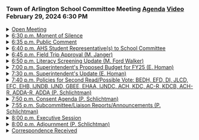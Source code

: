 ### Town of Arlington School Committee Meeting [Agenda](https://arlington.novusagenda.com/agendapublic/MeetingView.aspx?MeetingID=1878&MinutesMeetingID=-1&doctype=Agenda) [Video](https://www.youtube.com/watch?v=5zWCoxUkHTk) February 29, 2024 6:30 PM

<details>
<summary><a href="https://arlington.novusagenda.com/agendapublic/CoverSheet.aspx?ItemID=17327&MeetingID=1878 "</a>Open Meeting</summary> 
<details>
<summary>&nbsp;&nbsp;&nbsp;&nbsp;&nbsp;	 Paul Schlichtman - 161</summary>
<blockquote>&nbsp;&nbsp;&nbsp;&nbsp;&nbsp;Good evening, everybody. My name is Paul Schluchman. I am the vice chair of the Arlington School Committee. Dr. Allison Ampey is with us tonight remotely. So I will be chairing the meeting. This is the meeting of February 29th. Happy weekday. We are operating remote. We are operating with remote. We have a hybrid setup tonight because Dr. Allison Ampey is on hybrid. Just a reminder to everyone that under these rules, we have to do all roll call votes. And I will ask the people who are on remote right now to respond. Dr. Allison Ampey, can you hear us? Yes, I can. Okay. And Jenna Medeiros is our AEA representative. Can you hear us? Yes, I can. Okay, so we're in good shape. Reminder to anybody who is interacting with us through the wonders of Zoom that if your mics are on or your cameras are on, we can see or hear what's up. So please be aware.</blockquote>

</details>
</details>
<details>
<summary><a href="https://arlington.novusagenda.com/agendapublic/CoverSheet.aspx?ItemID=17493&MeetingID=1878 "</a>6:30 p.m. Moment of Silence</summary> 
<details>
<summary>&nbsp;&nbsp;&nbsp;&nbsp;&nbsp;	 Paul Schlichtman - 87</summary>
<blockquote>&nbsp;&nbsp;&nbsp;&nbsp;&nbsp;First order of business will be a moment of silence. Unfortunately, we have learned of the tragic death of our former town clerk, Corinne Rainville, who is somebody we've all interacted with, who was a consummate professional, a wonderful friend for us all. And for me personally, we shared a birthday. And so I always made it a point to wander by town hall on that date just to celebrate with her. It's a tremendous loss. And so a moment of silence for Corinne, please. Thank you.</blockquote>

</details>
</details>
<details>
<summary><a href="https://arlington.novusagenda.com/agendapublic/CoverSheet.aspx?ItemID=17331&MeetingID=1878 "</a>6:35 p.m. Public Comment</summary> 
<details>
<summary>&nbsp;&nbsp;&nbsp;&nbsp;&nbsp;	 Paul Schlichtman - 19</summary>
<blockquote>&nbsp;&nbsp;&nbsp;&nbsp;&nbsp;And now for public comment, we have nobody in the room and nobody has signed up for public comment.</blockquote>

</details>
</details>
<details>
<summary><a href="https://arlington.novusagenda.com/agendapublic/CoverSheet.aspx?ItemID=17336&MeetingID=1878 "</a> 6:40 p.m. AHS Student Representative(s) to School Committee</summary> 
<details>
<summary>&nbsp;&nbsp;&nbsp;&nbsp;&nbsp;	 Paul Schlichtman - 36</summary>
<blockquote>&nbsp;&nbsp;&nbsp;&nbsp;&nbsp;So we'll move on to the Arlington High student representatives. I have one on the list, Amy Chiralu. And you'd want somebody else with you, right? Would you pull down the microphone and introduce yourself, please?</blockquote>

</details>

<details>
<summary>&nbsp;&nbsp;&nbsp;&nbsp;&nbsp;	 Asra - 199</summary>
<blockquote>&nbsp;&nbsp;&nbsp;&nbsp;&nbsp;Hi, I'm Asra. I'm the vice president for the class of 27. Congratulations. Welcome. Do you have a report of what's happening in our beloved high school? Yes. I don't know if anyone had the pleasure of going to the all-town concert last night, but everyone from grades elementary school up to high school did fantastic. The opening of our new school cafe was on Tuesday. You guys want to cross over a little concrete ramp and check it out. I would very much recommend it. The dumplings are fantastic. And not the last. Last but not least, I'd recommend checking out the AHS zoo. Most recently, yesterday, we got an axolotl and there's tarantulas and cockroaches and goldfish and anything, anything you'd really want to see. So I'd recommend going to the fourth and fifth floors of the steam wing to go. Checks out some animals, but no petting. Not that kind of zoo. I don't think you want to pet the cockroaches, do you? OK, anything else? I want to shout out gymnastics for having a record breaking season and breaking their own record of points, not once, but twice in this year. Excellent. Wonderful. Thank you.</blockquote>

</details>
</details>
<details>
<summary><a href="https://arlington.novusagenda.com/agendapublic/CoverSheet.aspx?ItemID=17492&MeetingID=1878"</a> 6:45 p.m. Field Trip Approval (M. Janger)</summary> 
<details>
<summary>&nbsp;&nbsp;&nbsp;&nbsp;&nbsp;	 Paul Schlichtman - 16</summary>
<blockquote>&nbsp;&nbsp;&nbsp;&nbsp;&nbsp;      * Field trip application and back up materials  </blockquote>

Next up will be field trip approval. Dr. Janger or Mr. Barasa. Mr. Barasa.
</details>

<details>
<summary>&nbsp;&nbsp;&nbsp;&nbsp;&nbsp;	 Justin Bourassa - 279</summary>
<blockquote>&nbsp;&nbsp;&nbsp;&nbsp;&nbsp;Good evening, everyone. Can you hear me OK? Yes, we can. Great. Thank you so much for for having me check in with you. I appreciate your patience and the time you're you're allotting me. So we have officially been formally invited back to visit our sister city, Nago Kikyo, Japan. As some, if not all of you know, I first was involved in the trip in 2010 and I spent two years as one of the exchange teachers in Nago Kikyo. So I miss Sonoe Toyama and everyone in Nago Kikyo is just very, very important to me. As I know, we all have different, just really lovely relationships that we've all developed through the sister city exchange program. As you know, it's the 40th anniversary of the sister city relationship and the 20th anniversary of the first time we successfully completed a student exchange. So we understand that it is late in the game, but we just heard back, I think, on February 13th or 14th from any travel agent that we reached out to with an actual price point and itinerary. We have only gauged interest so far because we're obviously waiting for the trip to be approved, but we are requesting the opportunity to go back. Miss Toyama has formally invited us back for a 10 day stay in July. So we have the information that we can answer questions. I don't want to belabor the point. I'm happy to keep talking, but I know you have plenty of other very important things. So I'm happy to answer questions you might have or continue talking about the trip if that's the easiest thing for you.</blockquote>

</details>

<details>
<summary>&nbsp;&nbsp;&nbsp;&nbsp;&nbsp;	 Paul Schlichtman - 130</summary>
<blockquote>&nbsp;&nbsp;&nbsp;&nbsp;&nbsp;It's a delightful time of the year to be there for the wonderful July weather in Nicaragua. It's about 6,000 degrees with 500% humidity. That's basically what it is. It's like Alabama in August. Any questions or comments from the committee? Hearing none, do I see a motion? So moved. Motion by Mr. Thielman, seconded by Liz. There are too many Liz's in this room. Seconded by Ms. Exton. All in favor, roll call. Dr. Allison Ampey? Yes. Ms. Gittleson? Yes. Mr. Cardin? Yes. Mr. Thielman? Yes. Ms. Exton? Yes. And I vote in the affirmative. You forgot Ms. Morgan. I can't see you over there. Ms. Morgan? Yes. We need a curve. And I vote in the affirmative. That's a 7-0 vote. Congratulations. Is Dr. Jengor going with you?</blockquote>

</details>

<details>
<summary>&nbsp;&nbsp;&nbsp;&nbsp;&nbsp;	 Justin Bourassa - 61</summary>
<blockquote>&nbsp;&nbsp;&nbsp;&nbsp;&nbsp;He is scheduled. So I'm currently not planning on traveling myself, only because I'm working out a little blood clot situation. And flying that long is not advised. I'm hoping to return next year, but I'm going to be setting everything up, language and culture classes. And he's very excited, and Mr. Oyama is incredibly excited to have an administrator visit.</blockquote>

</details>

<details>
<summary>&nbsp;&nbsp;&nbsp;&nbsp;&nbsp;	 Paul Schlichtman - 22</summary>
<blockquote>&nbsp;&nbsp;&nbsp;&nbsp;&nbsp;Oh, yeah. He will be treated like a VIP. Thank you very much. Absolutely. Thank you very much. We really appreciate it.</blockquote>

</details>
</details>
<details>
<summary><a href="https://arlington.novusagenda.com/agendapublic/CoverSheet.aspx?ItemID=17337&MeetingID=1878"</a> 6:50 p.m. Literacy Screening Update (M. Ford Walker)</summary> 
<details>
<summary>&nbsp;&nbsp;&nbsp;&nbsp;&nbsp;	 Paul Schlichtman - 12</summary>
<blockquote>&nbsp;&nbsp;&nbsp;&nbsp;&nbsp;      * Literacy Screener Update  </blockquote>

Next up is the literacy screening update with Dr. Ford Walker.
</details>

<details>
<summary>&nbsp;&nbsp;&nbsp;&nbsp;&nbsp;	 Mona Ford-Walker - 1085</summary>
<blockquote>&nbsp;&nbsp;&nbsp;&nbsp;&nbsp;Thank you. Good evening, everyone. I am here to present a brief update on the literacy screener process for the district. As of July 1st, 2023, Massachusetts regulation states that all schools are required to screen all K-3 students for early literacy skills. I've shared the regulation here just for your reference. But basically, the summary is that school districts shall assess each student's reading ability and progress at least two times per year. If screening determines that a student is significantly below benchmark for age-typical development in specific literacy skills, the school shall determine which actions within the general education program should be taken in order to meet the student's needs. And this may include differentiating instruction or providing a supplementary evidence-based reading instruction program and ongoing monitoring of progress. And also within 30 school days of screening, if the results are significantly below the relevant benchmark, then each school is responsible for sharing that information with parents and guardians and also having a follow-up conversation with the parent or guardian. The early universal screening assessment tool that we use here in APS is the Dynamic Indicators of Basic Early Literacy Skills, or what is known as DIBELS. DIBELS are measures used to determine how students are performing on specific skills. The skills that are measured include phonemic awareness, phonics, fluency, vocabulary, and comprehension. The tests are indicators of the student's overall reading status and are not intended to be an in-depth analysis or a comprehensive measure of reading. And administration of the DIBELS assessments typically takes about one to three minutes per assessment, per test. This year, our testing window for our first- through third-graders was September, January, and the third window is scheduled for June for our kindergarten students. The window was November and then also in late May or early June of this year. And all students in grades one through three are given the test three times per year, as well as two times per year in kindergarten. And just to share a little bit about the process that we use here in APS, typically after a test is completed, there's a HomeConnect report that's generated for all students, and the HomeConnect report shares student scores and provides information about whether or not a student is on track for reading success. And students that are in need of academic support are identified as a result of this process, and students who are not in need of support also have areas of support, we call them. At the beginning of this academic year, only students that were identified as performing well below the benchmark received a HomeConnect report, and that was sent via U.S. Mail. After the second administration, this winter, students who were identified as performing in that category of well below, as well as students who were performing in the below category, received a HomeConnect report. And at some schools, all students received a HomeConnect report, no matter what their performance was. After the third administration, in the summer of this year, all students within all seven elementary schools are going to receive a HomeConnect report. And follow-up discussions with families of students in the well below category usually begin at curriculum night, and they continue through the parent-teacher conference process that each school engages in. And there's a communication that is ongoing between teachers and students based on student progress and based on growth. And often members of the school team will reach out to families to continue the conversation, as well as to continue the planning that may be needed for a particular student. This is an example of a HomeConnect report, which is pretty detailed in terms of student performance. And based on the data typically from this assessment and student performance, schools use that to determine which actions within the general education setting are needed to meet a student's needs. This may include differentiating instruction or supplementing reading instruction. And student progress is monitored by school teams and teachers who review that student information and work together to respond to that information. Teacher teams discuss progress and opportunities for small group instruction in response to the data as needed. Also, in response to the student data, teachers utilize the student support model that exists in schools in order to further the conversation with special educators and additional interventionists at the table as well. And student benchmark data are documented within the APS Amplify dashboard that exists and available to all teachers. And progress monitoring of that data is collected and shared with teacher teams within schools. All students in K-3 are screened using the DIBLs. And students that are found to be performing below the benchmark of DIBLs may take additional assessments or screeners to determine specific areas of need. There are generally four other screeners that are used in addition to DIBLs for students that may fall in that particular category. And also a student that is found to be in supplementary reading instruction need may participate in one of these eight programs that is offered by our reading interventionists. A goal of the teaching and learning department is to have all Home Connect reports available to all families via an online portal beginning next school year. And this would provide our families with easier access to this information as well as remove some of the barriers that exist as it relates to U.S. mail or snail mail. And we've encountered a number of challenges to actually identifying a portal that exists. But we are pretty encouraged by some of the conversations that we've been having specifically with Amplify and we think that we will be able to reach this particular goal by fall of next year. Some of the next steps also include making sure that we're identifying all of the processes that the district is currently using in a clearer manner for families and making sure that the processes that are used are consistent across all of our elementary schools. And finally, we're looking at how we can ensure that these reports are providing meaningful information and accurate information for families as well. We've received a number of inquiries from families and different community members that have shared feedback around what's working and what's not working well. And we're using that information to make sure that we are creating processes across the system that are coherent, that are clear, and that are normed across schools. So this concludes my report. Thank you.</blockquote>

</details>

<details>
<summary>&nbsp;&nbsp;&nbsp;&nbsp;&nbsp;	 Paul Schlichtman - 9</summary>
<blockquote>&nbsp;&nbsp;&nbsp;&nbsp;&nbsp;Any questions or comments from the committee? Ms. Exton.</blockquote>

</details>

<details>
<summary>&nbsp;&nbsp;&nbsp;&nbsp;&nbsp;	 Liz Exton - 253</summary>
<blockquote>&nbsp;&nbsp;&nbsp;&nbsp;&nbsp;Thank you, Dr. Ford-Walker, for your presentation. And some of my questions were answered, but I do want to just sort of reiterate some of the comments that I had made. I appreciate the presentation and a lot of my mic is in response to the legislation and sort of this is the expectation from the state for schools. But I think, and you did respond to this in the presentation tonight, but I think it's really important for all families to receive this information in a timely manner. I think, one, it's just fair. If we're assessing children, we should be telling their families what the results are. But I also think that the composite score doesn't always give the full picture, and families need to have an opportunity to see that and getting it when the progress reports come out, you know, three months after the assessment is, you know, there's a lot of time lost or maybe a lot of work has been done with that student, but families don't have that picture. So that was one of the things I wanted to mention. My other question is about the decision to administer the screener to kindergartners twice a year and specifically why November and June. And are you using the beginning of the year benchmarks in November or are you using the middle of the year benchmarks in November, just thinking about what that looks like for kindergartners and how the results are going to present themselves? Thank you.</blockquote>

</details>

<details>
<summary>&nbsp;&nbsp;&nbsp;&nbsp;&nbsp;	 Mona Ford-Walker - 286</summary>
<blockquote>&nbsp;&nbsp;&nbsp;&nbsp;&nbsp;Thank you for your question, and thank you for your feedback that you provided me. So in terms of your question about the kindergartners, historically November has been identified as the time to collect that data based on some of the beginning of the year structures and systems that teachers and educators are attempting to introduce our kindergartners to. And so there's been, I think, a really strong belief that students need that first couple of months to get used to just being in school and understanding what school is and understanding what systems and structures are. And so from my understanding, historically November has been the marker that educators have found, our kindergartner educators have found as the ideal time to introduce these assessments to students. As part of the work that I'm currently undergoing, I'm looking at the time frame that is being used to collect this data because I think that we can make some shifts in order to collect that data a little sooner. Great. I look forward to hearing how that, what you find and the outcomes and what you decide to do moving forward. One final comment. I would just like to suggest that the communication around what is the DIBELS and what is it screening and what the results are telling families perhaps come from you or the ELA department. I just, it seems like principals were writing them, and so different principals clearly had sort of different priorities or different things that they wanted to highlight, and so different families across town are getting a slightly different message about what it's screening for and what's going to happen next. Thank you very much. Absolutely. Thank you. Ms. Kittleson.</blockquote>

</details>

<details>
<summary>&nbsp;&nbsp;&nbsp;&nbsp;&nbsp;	 Laura Gitelson - 161</summary>
<blockquote>&nbsp;&nbsp;&nbsp;&nbsp;&nbsp;I was, this is sort of repeating what Ms. Exton just said, but I was wondering if in the future there could be more, I don't know if a family forum or some sort of opportunity where rather than getting the information for the first time as you are receiving your scores and maybe those scores feel alarming or maybe they don't, sort of setting up expectations for parents or families. And I'm very glad we are working on getting it online because I don't think I'd actually mentioned this to Dr. Homan before, but mine got lost in the mail. So I, one of the people for whom the U.S. mail system was an ineffective way of getting my children's double scores, so fortunately I got them from the school and I knew to ask for them. But if I had not known that, I just would never have had them. But thank you. That's all. Thank you. Mr. Cardin.</blockquote>

</details>

<details>
<summary>&nbsp;&nbsp;&nbsp;&nbsp;&nbsp;	 Len Kardon - 372</summary>
<blockquote>&nbsp;&nbsp;&nbsp;&nbsp;&nbsp;Thank you. Thanks for the presentation and for adding in some of the additional information that I had requested. Still a couple of things. The letters that go out when somebody scores well below, do we, is that something that you've written? What does that look like? Yes. So there are letters that do go out to students that are well below and those letters are sent out by every school automatically. and those aren't adjusted. They're kind of the same letter, but what happens is when those meetings happen with the families of the students who are scoring in that particular category, the follow-up conversation is more specific to their need. Right, can we see that letter? You only linked to the initial screener. Yes, absolutely. Great. And then at those, so who participates in those meetings? So it's the teacher that's participating, and then if there's any other staff member that's part of that particular child's plan in order to be successful in school, meaning a special educator or a MLL instructor, they can also participate as well, but generally it's the teacher and the parent or guardian. So there's not necessarily the reading interventionist present? That's someone also, if a student is receiving tier two or tier three, for example, instruction, yes, they would be participating as well. Now the state guidelines say that if somebody scores in the fifth percentile, they should automatically get tier three. Is that something we're doing? I do not know if that is actually the case. I will look into that to make sure that's happening. Yeah, it's not in the regulation, that's just in their suggested guidance. Let's see, what else do we have? I think that's it for now. I mean, the state does have what I thought were very well-written notices, the four different notices. I don't know if we utilize those or not. I think our initial notice is pretty vague. It doesn't really say much about what the assessment is gonna do, what the process is. The state version is actually more robust, so I would suggest we go back and think about making that notice a little bit more robust. I think that's all. Thanks. Thank you.</blockquote>

</details>

<details>
<summary>&nbsp;&nbsp;&nbsp;&nbsp;&nbsp;	 ? - 438</summary>
<blockquote>&nbsp;&nbsp;&nbsp;&nbsp;&nbsp;Anyone else? I have one more question then. Go ahead. Didn't want to take up too much time. So in the sample score that you have in the presentation, where did that go? Close that by mistake. If this student on the decoding subtest was in the yellow range, and this is getting pretty granular, I know you're not involved in the day-to-day operation of this, but if we had a student who fell in the yellow range, and I'm not sure if you're aware of this, but if we had a student who fell in the yellow range, and we had a student who fell in the red zone under decoding, but otherwise was not in the well below, would that trigger anything other than the teacher adjusting their own practices? Ideally, it would just trigger that, and the teacher would be equipped to respond to what the specific need is. In terms of a student, let's say, receiving Tier 2 instruction, that's what the total composite score would tell us, if that's what's needed. But ideally, the sub-score here is not used in isolation to make that determination. Okay, thank you. I just wanted to add that they do then, after the administration, at the grade level, we have grade level team meetings at our data meetings, and so that grade level team sits down with their literacy coach and reading specialist to look at all of those scores, so they are looking at those sub-tests, and even if your composite score was not in the red, but there were some sub-tests, they are using that, because actually those sub-tests allow us to target the instruction. The composite gives us an overall score, but it's the sub-test that actually targets the intervention, so they use that to then make their intervention groups, whether, like Dr. Ford-Walker said, you might be getting a second dose in your classroom of fundations, you might be seeing a reading specialist who's pulling that, but the grade level teams look at that data through our data meetings. Great, thank you. And let me just ask one technical question. Assuming that the double scores are coming as a PDF, do we have the capacity to put that into PowerSchool so that parents can access it that way? Oops. So PowerSchool was the initial portal that we looked into, because it's, I think, the most easily accessible and often accessible, but that is not an option. So now we are left with looking at our other portal, which is Amplify. Okay, okay, thank you. Oh, Dr. Allison Ampey's got her hand up, yes.</blockquote>

</details>

<details>
<summary>&nbsp;&nbsp;&nbsp;&nbsp;&nbsp;	 Kirsi Allison-Ampe - 518</summary>
<blockquote>&nbsp;&nbsp;&nbsp;&nbsp;&nbsp;Dr. Allison Ampey. Thank you. You just asked one of my questions. I'm confused why, I'm wondering why we can't use PowerSchool, but, because I'm worried, we're already asking people to use it for other things, and I'm worried if we're sending them somewhere else that this is getting really messy. I mean, I think elementary students, elementary parents already have problems just connecting with the schools online with PowerSchool. At least that's been my impression in the past. So that's one question. But the second one is just for the students who are scoring well below, I understand we're rolling out online communication, but are we still going to mail out their reports next year? And I understand what Ms. Goodleson said, that the mail is not perfect either, but I'm worried that we don't want them to fall through the cracks. So I'll start with your second question. Our primary form is going to be online access. Of course, there are going to be scenarios and cases where that will not work for a set of people in our schools. And so what schools will do is have the names and have the families identified for who that does not work for, and they'll either have emailed if that works, or then if that doesn't work, then also receive a physical mailing through the U.S. Mail. But our goal is to try to have the electronic version available and easily accessible. That brings me to your first question. I completely understand and realize that adding on another form of communication through a different portal may complicate things for folks, which is why we initially started with Power School. And it's a simple, I think is a simple problem, and many others on the team think, which is essentially student ID numbers need to be listed. And Power School doesn't have the platform available in a way where those were number one, where the ID is listed on the report and that where their software can pull that and put it into their particular platform. And so there have been requests from a number of districts around the country for this to actually take place, because everyone is engaging in these conversations at in various districts. And so the need is, you know, it's quite a large one. And so Power School themselves understands that and they're working on a fix. In the meantime, because we have no idea around the timeline for that, in the meantime, we need to pursue other options. And so the other option right now is looking at Amplify, which is a portal that families do have access to. We would have to, of course, look at the impact of using an Amplify and look at what that, you know, what complications that might add, such as password retrieval and all of the technical things, which are things that we're considering. But right now, I think the priority is to make sure that we can provide better access so that reports aren't getting lost in the mail or aren't received by families.</blockquote>

</details>

<details>
<summary>&nbsp;&nbsp;&nbsp;&nbsp;&nbsp;	 Paul Schlichtman - 26</summary>
<blockquote>&nbsp;&nbsp;&nbsp;&nbsp;&nbsp;Okay, thank you very much. Thank you. Looking around, any more questions or comments? Hearing none, we'll move on to the next item on the agenda,</blockquote>

</details>
</details>
<details>
<summary><a href="https://arlington.novusagenda.com/agendapublic/CoverSheet.aspx?ItemID=17459&MeetingID=1878"</a> 7:00 p.m. Superintendent's Proposed Budget for FY25 (E. Homan)</summary> 
<details>
<summary>&nbsp;&nbsp;&nbsp;&nbsp;&nbsp;	 Paul Schlichtman - 52</summary>
<blockquote>&nbsp;&nbsp;&nbsp;&nbsp;&nbsp;     * FY2025 APS Superintendent's Proposed Budget - 2.28.24        * FY25 Superintendent's Proposed Budget to SC - Presentation       * Memo - Chart of Accounts   which will be the superintendent's proposed budget. Superintendent Homan.</blockquote>

</details>

<details>
<summary>&nbsp;&nbsp;&nbsp;&nbsp;&nbsp;	 Elizabeth Homan - 3643</summary>
<blockquote>&nbsp;&nbsp;&nbsp;&nbsp;&nbsp;All right, folks. So I am pleased to be here to present the FY25 proposed budget. I'm joined by Jose Farias, who is our assistant director of finance. We, I just wanna sort of explain kind of why we're here, when we're here, taking a look at the FY25 proposed budget. Mr. Mason had a little one not too long ago and went on a parental leave and has since also informed us that he will be joining Chelsea, the city of Chelsea, as the deputy town manager or city manager before too long. And so Mr. Farias and I, along with Leanne Wilsinski, who's a consultant who's helping us out and is on the Zoom, have been working diligently on the FY25 budget with a little bit of help from Mr. Mason, which has delayed us a little bit, three weeks, in getting this proposed budget to you. So I wanna thank you, first of all, for your patience as we worked on this. We've had a lot of meetings with budget subcommittee and are pleased to bring you our plan for FY25. So with that said, I'll get into it. Our budget priorities for FY25 are as follows. The first priority, obviously, was to make sure that we funded the override competitive compensation commitments that we talked to voters about at length as we headed into the fall voting season. We were really excited about that override being passed and are dedicated to making sure that we set aside funds and resources to meet the commitments of that override. We wanted to make sure we left aside adequate funds for what will be a 40% projected increase in electricity supply rates. This is happening all over the country, all over the Commonwealth, and is having a pretty significant impact on the FY25 budget. We're adjusting elementary staffing levels because we have decreasing enrollments, but we wanna make sure that we sustain existing service levels and even add resources in particular areas that will benefit our focal groups. We're maintaining our staffing to support needs in special education and what we know are expanding secondary enrollments. We've also made some prior investments in secondary enrollments that I will try to highlight. And we're, of course, continuing our implementation of the five-year strategic plan and making sure that we're maintaining our focus on focal groups, which I'll talk about in just a moment. I wanna start by highlighting our 10-year district enrollment trends. So what you see here is a graph that should be relatively familiar to those of you on the committee and to folks who have seen some of our presentations to the town. The blue line is our actual enrollment from FY18 until now, and then you see also a projection up to FY28. The other lines are different projections that we've received from different organizations, as well as an internal projection. That's the gray line, and that's the line we primarily use to project sections because it's the one that has proven the most consistent. What you'll see is that we are trending along that gray line, but we're slightly below where we had projected our enrollments for this fiscal year, fiscal 24. The purple lines are two projections that we got from Decision Insight a couple of years ago, and the orange line was a projection that we got prior to the pandemic from McKibbin. So you can see the dip in enrollment, and then you can see the trend moving upwards and also starting to level out, which is where we're at now. I wanna speak a little bit about our focal group populations. If you recall, there are five focal groups identified in the strategic plan, and I'm gonna talk about kind of what's happening with the populations of those focal groups in Arlington Public Schools, because I think it's important for thinking about how we're allocating resources. So one of the focal groups is students who identify as BIPOC, particularly students who identify as black or African-American and students who identify as Hispanic or multiracial. So we have stable populations of students who are identifying as black or African-American or Asian right now in the system, but we have a steadily increasing population of students who are identifying as Hispanic or multiracial, non-Hispanic over the past five years. So our population for that focal group is going up. We also have steadily increasing populations of English learners and students for whom English is not their first language and families, a steadily increasing population of students with IEPs, students from income-insecure households or low-income households, and students who identify as non-binary. That's that lower green line. I just wanna note that it's not surprising that this line is going up and we don't feel that it's representative necessarily of all the students who might be identifying as non-binary because this is really new data. It's very recent that we're even capturing it, as you can see, because it was not even represented in 2019 at all. And that's because it wasn't collected. And what I wanna highlight in highlighting the focal groups is that a number of these focal groups also are captured in high-needs populations. I think what's perhaps most telling is this trend, which is that APS has a steadily increasing population of students whose needs are requiring additional material resources, additional support, additional staffing. Those resources absolutely are required in order for us to meet our five-year strategic plan goals. And so this line shows APS students who are identified as high-needs, which is an aggregate calculation, is one you see a lot in the school improvement plans, because we sometimes have smaller populations of some of the other focal groups, but this will capture more of our students because it puts some of these focal needs together. And that population has been very steadily increasing since 2019 in Arlington. So I will get into the nuts and bolts of some of our numbers for FY25, because everything I just shared is driving some of our calculations. This is a projection of revenue by funding sources from FY21 through the upcoming year. What you'll notice here is that Chapter 70 funds and town contributions continue to increase. The COVID-19 grants have expired in FY25, so are no longer a source of revenue. And there's a gap that is a little bit growing between what Chapter 70 contributes and what town contributes. However, that gap decreased this year because our Chapter 70 allocation was significantly lower than anticipated. This is FY25 funding sources across all of our funds. Again, you'll notice that the COVID-19 revenues are no longer represented there. Circuit Breaker is contributing 2.1% to revenue, Special Revenue to 1.9, that's our revolving accounts. Grants, 3.2%, and our town appropriation is larger than it has been in previous years at almost 93%. This table represents our FY25, it should say at the top, sorry about that, proposed budget expenses by category. What you will notice is that there is a change overall in various categories here, a change in 11% increase for special education, a change of 7,173,999 across all accounts. And I just wanna note that there is a new category here of contingencies, and that is a net of funding to be used to support competitive compensation and our budget additions and efficiencies that we haven't yet identified in position control because there are positions that are being potentially eliminated, but we don't quite know yet because of the time of year which positions exactly those will be. Also, the 400,000 in budget contingencies for FY24, if you recall, are funds that will be allocated by the town as part of some of the conversations we were having with long-range planning to support competitive compensation but have not yet been allocated towards salaries. These are our anticipated funding sources and how they break out across the long-range plan for this fiscal year. And I wanna talk about the proposed budget changes across the FY25 budget. So we'll start with contractual obligations and salary adjustments. Overall, APS will spend 3,800,053 $151 more on our contractual obligations and as a result of salary adjustments in FY25 than we did in FY24. We're setting aside a significant allocation for the purposes of collective bargaining with Unit A, about 1.7 million or 1,699,000. There is a line here that represents the Unit D FY25 increase that I wanna explain a little bit. It's 344,457. And what this represents is the increases in salaries for Unit D employees compared against the original contractual agreement but correcting for the $400,000 allocation that will happen in FY24 because that goes into the base. So the overall difference between what we would have paid in FY25 for the increase to Unit D under the original agreement and what we will pay is actually 744,457. But if you correct that for the 400,000 that's going into the base budget, then you arrive at the 344,000 investment because it's offset by that 400,000. So if you put 1.7 million together with 344,000, you arrive at about two million which was the commitment that we made in the override to contributing to salary adjustments and competitive compensation for our educators in Unit A and Unit D. So that's what those two lines. And the work home Unit D is? Oh, sorry. Unit D is our paraprofessionals and Unit A is our teachers. There is a $436,000 allocation to support utility increases as I mentioned because our supply rates are going up. About a 2% adjustment up in departmental budgets and then some efficiencies and additions that I will talk about in just a moment. I wanna take a few minutes to talk about our ESSER III assessment and what we're going to choose to adopt and what we will be sort of moonlighting and saying we're not going to necessarily keep this in the FY25 budget. We're gonna sunset that and not bring it in. So maintained from ESSER III, our diversity, equity and inclusion specialist is an addition that we had in our ESSER dollars and as part of our COVID-19 grants and we'll maintain that in the system. Our director of research data and accountability was an addition this year that we will also be keeping. We have an Arlington High School that should say assistant director of school counseling and a communication specialist at the district level at the FTE rate of 0.6. So the reason we're keeping some of these things is to make sure that we're increasing our administrative support at Arlington High School. There are an increasing number of students at Arlington High School and when we thought about the fact that there would be required administrative additional support dedicated to that school, we wanted to focus on making sure that that was supporting student mental health and the counseling services that we provide to our students. We are trying to increase our capacity to maintain functional data systems as you've seen in several presentations this year. We'd also like to make sure that in future years data, our research data and accountability department is providing reports directly to teachers, helping us make sure that we get reports out to families. So that team has really been instrumental in helping us think about what the connections could be to families and getting those reports out such as our DIBLS scores. And we wanna maintain that work and we want to increase support for professional learning and our consistency of communications to families and staff when it comes to communications with families. And so that's why we're maintaining those from SR3. We're also eliminating a few positions from what we had. used those ESSER three dollars for this year. So we'll be eliminating the Director of Leadership Development onboarding, who you had heard from previously, not because we don't think that that work is exceptionally important, but because we knew that the whole point of that role was to build some systems, to build some plans, to leave us some recommendations that we would then embed in the capacity of the existing system. We've done some work looking at liaison structures for families and we had piloted a family liaison at Gibbs this year. We are wanting to reassess that liaison model, work directly with the Welcome Center, and think about ways that we can do that both efficiently and in ways that increase the capacity of our educators to work with families. And we're not sure that the system is going to be able to sustain full-time liaisons at every school. So we want to take a look at that model and think about what alternatives we could consider. And then for communication specialist, we had put a full-time, but it's shared between two staff members. And so we're going to eliminate 0.4 of that support from the ESSER III grant and not pull that over into the general fund. So I want to name a few commitments that we had made previously that are maintained in this budget, because I think it's easy not to see some of those. We've been, because we had additional revenues, because we had other funds available in previous years, we've been preemptively planning for what we knew would be increasing secondary enrollments. So there are some commitments that were made in previous budget years using a combination of funds that we're keeping in this budget and that I want to name specifically as things we're sustaining because they come at a resource cost and have an impact on those contractual obligations that we have. So we added 6.2 positions in the FY 24 budget to Arlington High School. Those were teachers, paraprofessionals, a theater manager, other positions that were linked to the opening of the new high school. WINGS, we added almost 4, 3.9 positions at OMS and Gibbs in the FY 24 budget, including an expansion of the team chair role and various teacher positions. We've added LC at OMS in 22 and 23. We did half of the LC in FY 22, the other half in FY 23, and that was to support what we knew were going to be growing enrollments over the next couple of years. We also expanded some specialist staff at OMS last year, knowing that those sections would be getting bigger over the next year or two. We've added staff and sections at Gibbs in FY 23 because we had one of the bigger class sizes going to Gibbs in FY 23 and we've maintained that staffing level. So that will support another increase in the student population at Gibbs next school year in FY 25. Our monotony paraprofessionals shifted to the SSP pay rate in FY 24 and that will be maintained in the new Unit D agreement and is another investment that we've made in our Unit D paraprofessionals. And in this budget in FY 25, we're maintaining elementary class sizes at under 25 students per section. So while there are reductions at the elementary level due to enrollments, we're making sure we sustain both the service rate, so we're not eliminating any special education positions, for example, or any ML positions, multilingual learner positions, only the class section levels, which actually comes at a service increase if you think about the fact that there are fewer students that our special educators and other service providers will be providing for. So all those commitments are sustained in FY 25. So here are some of the efficiencies that we're considering. What you'll see here is a total of five classroom teachers. It's actually a total of six sections from FY 24 to FY 25 that are being reduced. It's six because we added a kindergarten section in FY 24 after the budget that we're now not including in FY 25. So that's why that sixth section is not included on this list, as well as the paraprofessional that comes along with that section. It's just sort of net neutral because it wasn't in FY 24 to begin with, and this is a budget-to-budget comparison. We're eliminating about 1.0 in PE specialists due to the number of sections and the number of specialists that we need in order to provide the number of special sections of PE that we provide for students on a weekly basis. We are reducing one curriculum specialist at the district level. We currently have three of those. An instructional coach at the district level that is tied to mathematics and that's at the middle school level, and a library paraprofessional role in about the level of 0.2 that we had had to support some of the specialist coverage at the elementary level. The library paraprofessionals would occasionally teach classes with a reduction in sections, may not need to teach as many of those special classes. So that's a total budget efficiency level of 8.2 FTEs or $567,000, and here are our additions. I want to name something explicitly about these additions in that these additions, while they are additions from FY 24 to FY 25, a number of them won't necessarily be felt insofar as they're already here. So most of these additions have come after the budget. These are positions that already exist within the system and we're, like I said, sustaining them. So first is a classroom teacher. This is the only one that that is not true for. A new classroom teacher and specialized support paraprofessional at Monotomy Preschool because Monotomy is adding a classroom because they are now in their new space. I knew this was a major priority for a number of committee members and we want to make sure that Monotomy can take in as many students as possible because of the importance of that early education for our students. We are adding, we are keeping the following positions. We added an inclusion specialist after the FY 24 budget at Thompson. We're maintaining that. We will have some larger class sizes still at Thompson because of the limitations of space, though I am working on buffer zone strategy that will help us swing, hopefully, some students out of that zone so that we can reduce some of the enrollments there. We had added a BCBA full-time at Stratton and we're actually backfilling that at the district level and so that's an addition of 1.0 so that Stratton with the SLC program that is there can have the full-time support of board certified behavior analyst. We are also adding three specialized support paraprofessionals. We actually already have at Stratton to support the SLC there. We've added various one-to-one teaching assistants for students as needed as per their IEPs over the course of the year in special education. Specialized support paraprofessional at Arlington High School to support one of the programs. A tutor at Arlington High School that runs the Learning Center and is available to students for Tier 2 support on any homework that they might need and is there actually also running some student level tutoring where students can help their peers with their homework, which is a great addition to the Arlington High School cadre of services that they're providing. We've added two custodians at Arlington High School since the opening of the new wing. We haven't been able to fill those positions yet, but we're hopeful that we'll be able to before too long. That's 2.0. The 3.6 positions from the ESSER III allocation that I already mentioned and an administrative assistant for the District Welcome Center because we moved over here we need to make sure that people can access the building, can get in, and that role is also serving the Welcome Center as an administrative assistant and the Department of Equity, Belonging, Inclusion, and Justice in an administrative capacity. So that's total budget additions of $19.2 or $1,147,748.99. I do want to name a few future additions if funds allow for it when we are at the conclusion of collective bargaining and as we continue to work on funds for FY 24. Should funds become available or should we have savings from vacancies, which is a possibility, a reality, something that we've had over the past several years and there are a few things we could consider funding if there are resources available. One is additional clerical support for Special Education Department. This was a request that came through and something that I think would greatly benefit that department and making sure that we're meeting timelines and getting all the paperwork that comes along with those requirements completed. Potentially special education liaisons or service providers. We had a number of requests for that as well in our requests for this year. Elementary librarians was a major priority that we would consider funding if funds would allow for it. Custodial support across the district has been a challenge so we might take a look at that as well. Social workers were requested in a number of sites across the system and reading additional reading intervention support was also requested. So should we have the funds available we will come back to some of those requests that were top of mind for many of you and for us and see what we can put into the FY 25 budget, the conclusion of our planning and finalization of that budget. We have a few remaining steps left. As you all know, we're we have a school committee meeting for a public hearing in a couple of weeks. One week after that, a tentative date to approve the proposed budget finance committee we will be visiting on March 25th and town meeting opens in April. Happy to take any questions.</blockquote>

</details>

<details>
<summary>&nbsp;&nbsp;&nbsp;&nbsp;&nbsp;	 Laura Gitelson - 145</summary>
<blockquote>&nbsp;&nbsp;&nbsp;&nbsp;&nbsp;Any questions from the members of the committee? Ms. Kittleson. I was, this is my first budget season so looking, going through the all of the line items and cost centers was a challenge and I'm wondering, you spoke to this a little bit, if it's possible for us, me and the people at home is if there's a way to get a breakdown of where and how we spend our special education budget. There's a lot of interest right now in you know different services that people need and I think it would be helpful to understand how you know are the you know reading specialists versus evaluations versus legal fees. I know this might not be able to be answered tonight but I do think having that kind of information would be really helpful for me and for other members of the public.</blockquote>

</details>

<details>
<summary>&nbsp;&nbsp;&nbsp;&nbsp;&nbsp;	 Elizabeth Homan - 90</summary>
<blockquote>&nbsp;&nbsp;&nbsp;&nbsp;&nbsp;Okay. I can't answer with specificity right now but I can say that the vast majority of our funding for special education goes towards positions in that department. As you can see most of our investments for FY 25 are on positions in that department and there's about a 2.5 million dollar increase in special education funds for FY 25. How that all breaks out I'd have to work with Ms. Elmer and and the finance department to sort of get a little bit more fine detail for you on.</blockquote>

</details>

<details>
<summary>&nbsp;&nbsp;&nbsp;&nbsp;&nbsp;	 Laura Gitelson - 27</summary>
<blockquote>&nbsp;&nbsp;&nbsp;&nbsp;&nbsp;Okay and I also just wanted to reiterate my the idea of if money becomes available the priority to be placed on adding the elementary school librarians.</blockquote>

</details>

<details>
<summary>&nbsp;&nbsp;&nbsp;&nbsp;&nbsp;	 Jeff Thielman and Elizabeth Homan - 321</summary>
<blockquote>&nbsp;&nbsp;&nbsp;&nbsp;&nbsp;Any other comments or questions from the committee? Mr. Thielman. I just want some clarification on the ask for the high school regarding the building so there's two custodians there's the manager of the of the theater not so those are the three kind of. So there were some other additions in FY 24 that like somebody to manage the cafe and to work directly with the students on getting the cafe up and running which it sounds like it is which is fantastic and the also the there's a copy center upstairs so there was an FTE associated with that it was an SSP FTE in FY 24 and there's so there's the theater manager which we added in FY 24. The biggest concern that has come from the opening of the second wing has been around custodial support. Right so that's that's what we're prioritizing and prioritizing should funds become available. But there's two custodians that we haven't filled yet. Correct they were posted in FY 24 added in FY 24 after the 24 budget but they haven't been filled yet. Right but those are but those Jeff those are part of the FY 25 budget for sure. Yes I get that but you would be adding more than that should funding become available that's on the list I would say probably below a couple of the other things we've talked about. One of the challenges that we have with custodians at the high school in particular is that when there is an absence at another school of another custodian we will often pull from the high school because they have the most custodians but what that means with a building this big is that on a day like that which is almost every day you have some absence somewhere then you're short-staffed at the high school so that's additional to the high school will make a big difference.</blockquote>

</details>

<details>
<summary>&nbsp;&nbsp;&nbsp;&nbsp;&nbsp;	 Len Kardon - 80</summary>
<blockquote>&nbsp;&nbsp;&nbsp;&nbsp;&nbsp;Okay thank you. Mr. Cardin. I just wanted to point out there is a schedule in the budget on special education and interventions. Yes. One of the many schedules. Yeah I know and I'm sort of working my way through it but translate to that to what is happening in reality. Yeah okay. If there are specific questions about that Ms. Gittleson and you want to reach out to myself and Ms. Elmer we can search it out for you.</blockquote>

</details>

<details>
<summary>&nbsp;&nbsp;&nbsp;&nbsp;&nbsp;	 Kirsi Allison-Ampe - 425</summary>
<blockquote>&nbsp;&nbsp;&nbsp;&nbsp;&nbsp;Seeing no further comments. Dr. Allison Ampey. I was looking for a little hand icon. Okay. Okay so first I know when we were talking through how we're gonna do this budget we had discussed potentially having a budget subcommittee meeting next week which has not yet been scheduled and I just want to reiterate my hope that we would do that and we invite any okay I'm not chair of that committee so I can't actually say that but I expect the chair would invite anyone any of the other school committee members who have questions or comments about the budget to come. And then second I just wanted Dr. Holman I appreciate all the hard work that you and Mr. Farris and and all the other people have put into this. Looking through the budget we've used the same messaging for the first parts and it continues to have things which I personally feel are errors and I guess in addition to my little hand I'm stomping my little foot and I am going to share with you what I think those are and perhaps some suggestions for different wording. It's things let me sorry I'm on the wrong page I'm away at this way at the start. It's things for example concerning chapter 70 and the way the information is written in the budget book it suggests that the town basically is a pass-through for chapter 70 and as we all know we're as members of the long-range planning committee and actually all school committee members now because we've been working on the override know that's not how it works here. All the money comes into a big pot it gets stirred up together and then the town dumps out money. You know yes it's an interesting and important amount to be keeping track of how much chapter 70 we're getting but it's not you know it could go to zero and the town would still be hopefully fulfilling their obligation to us and I'm just there there's things like that in the messaging at the start and I just like to get some of those cleaned up or at least have that discussion and if I get overruled I get overruled but it just it concerns me that it's giving the wrong impression to our families and then when we have to do things like override sets starts getting they start from a position of confusion which isn't helpful so that's all for right now thank you. Any other comments questions?</blockquote>

</details>
</details>
<details>
<summary><a href="https://arlington.novusagenda.com/agendapublic/CoverSheet.aspx?ItemID=17339&MeetingID=1878"</a> 7:30 p.m. Superintendent's Update (E. Homan)</summary> 
<details>
<summary>&nbsp;&nbsp;&nbsp;&nbsp;&nbsp;	 Paul Schlichtman - 49</summary>
<blockquote>&nbsp;&nbsp;&nbsp;&nbsp;&nbsp;     * Update on Administrative Hiring Searches       * Update on Competitive Grants Awarded       * Monthly Update on Enrollments / Class Sizes       * Strategic Plan update  </blockquote>

With that we move forward to superintendent's update.
</details>

<details>
<summary>&nbsp;&nbsp;&nbsp;&nbsp;&nbsp;	 Elizabeth Homan - 643</summary>
<blockquote>&nbsp;&nbsp;&nbsp;&nbsp;&nbsp;Okay one second. Hold on. Technical difficulties. Okay. All right so our a number of our AHS students went to Quebec over the February break and they wanted to say a special thank you to school committee for approving that trip that's a picture of them enjoying the very very cold weather I heard it was freezing but they had a grand time and sent a lot of pictures back with them and we're really excited about this inaugural opportunity to visit Quebec. I have a few updates on administrative searches we are currently in the process of I don't know what we have actually identified finalists and we're planning on announcing those as soon as we can hopefully Monday and then we'll be running some finalists rounds through next week and probably into the following week and then identifying the principal for the Hardy school very soon and announcing that as well. We have some upcoming searches one for K-12 math director if you recall our former math director moved into the data and accountability roles we have an interim in place right now we also have an interim Metco director in place right now so we'll be doing a search for that permanent position and right now as noted we are currently looking for and are posted for an interim CFO and or we will be running a search for assistant superintendent of finance and operations in the absence of Mr. Mason who we will miss very much. I have a small kindergarten registration update with more data on this to come very soon as of yesterday we have 152 kindergartners approved 148 kindergartners pending and 300 total in the queue to be registered for next school year. As indicated in the kindergarten letter they the sort of deadline to apply for first consideration around buffer zones was up until the 28th and so I'll be sending buffer zone assignments super soon as soon as we have all of these applications sort of organized in a way that I can assign buffer zones prioritizing some swoop away from East Arlington in buffer zone assignments and then we'll get that back out to families so that they can make decisions about things like after-school care so we try to coordinate the after-school care with kindergarten registration launch. So that's kindergarten registration update I do want to note that your enrollments don't reflect actual numbers yet for kindergarten but I'm hoping that the next time I send enrollment data that will reflect the actuals for kindergarten so right now you're still working with a projection in the enrollment data that I sent along. I have a quick athletics update for the winter season the wrestling team won their sixth consecutive Middlesex League division championship and MIA Division One Metro Central sectional championship the boys hockey team won the Middlesex League championship highest-ranked public school in the Division One state tournament very exciting girls hockey qualified for the state tournament boys basketball won the Middlesex League championship at second straight year Nordic ski competed in their first ever state championship meet girls track finished third at the Middlesex League meet both boys and girls track I've had a lot of students can meet at sectionals and state as well boys swimming finished second at the Middlesex League meet gymnastics finished sixth at the Middlesex League meet and qualified for sectionals for the first time in over 10 years as They've already gotten shouted out, yay. And the Alpine Ski Team had another successful season with three students qualifying for the state meet. And there were a lot of other successes in the season as well, but these are just a few of the highlights from the winter season. And I also provided your enrollments. I'm happy to take any questions. Any questions? Hearing none,</blockquote>

</details>
</details>
<details>
<summary><a href="https://arlington.novusagenda.com/agendapublic/CoverSheet.aspx?ItemID=17465&MeetingID=1878"</a> 7:40 p.m. Policies for Second Read/Possible Vote: BEDH, EFD, DI, JLCD, EFC, EHB, IJNDB, IJND, GBEE, EHAA, IJNDC, ACH, KDC, AC-R, KDCB, ACH-R, ADDA-R, ADDA (P. Schlichtman)</summary> 
<details>
<summary>&nbsp;&nbsp;&nbsp;&nbsp;&nbsp;	 Paul Schlichtman - 235</summary>
<blockquote>&nbsp;&nbsp;&nbsp;&nbsp;&nbsp;we're ready to go to the policies for second read. We are pulling off of the list BEDH and JLCD, which were referred to council. And we're holding KDC because we need to assure that we have the technical capacity to do that. So if there are any requests to pull anything off the list beyond those three, I'll entertain any questions about that. Hearing none, then I would go and ask for a motion to adopt the remaining policies of the second read. Can you say the third one that you were pulling? We're pulling KDC. OK, sorry. KDC, which sort of requires a little pop up. We don't have the technical capacity to do that right now. Any comments or questions? Hearing none, I will just go ahead. The ones you're pulling in. We are pulling BEDH and JLCD, which were referred to council. And KDC, which for reasons of the technology, other than all the rest are ready to go, should the committee choose to adopt them. And when you say council, it's town council, right? Town council, yeah. I move approval of the remaining motions. OK, motion by Mr. Fielding, second by Ms. Gittleson. Any other comment? And it's a roll call. Dr. Allison, epi. Yes. Ms. Gittleson. Yes. Mr. Cardin. Yes. Ms. Morgan. Yes. Mr. Thielman. Yes. Ms. Exton. Yes. And I vote in the affirmative. That's a 7-0 vote.</blockquote>

</details>
</details>
<details>
<summary><a href="https://arlington.novusagenda.com/agendapublic/CoverSheet.aspx?ItemID=17332&MeetingID=1878"</a> 7:50 p.m. Consent Agenda (P. Schlichtman)</summary> 
<details>
<summary>&nbsp;&nbsp;&nbsp;&nbsp;&nbsp;	 Paul Schlichtman - 29</summary>
<blockquote>&nbsp;&nbsp;&nbsp;&nbsp;&nbsp;     * Warrant #24209, $547,377.77, 2-21-2023       * Arlington School Committee DRAFT Regular Meeting Minutes, February 9, 2024  </blockquote>

Consent agenda. All items listed with an asterisk are considered to be routine and will be enacted by one motion. There'll be no separate discussion of these items unless a member of the committee so requests. In which event, the item will be considered in this normal sequence. Warrant 24209 in the amount of $547,377.77 dated February 21st in Arlington School Committee draft regular meeting minutes February 9th, 2024. Motion to approve. So moved. Moved by Ms. Exton, second by Mr. Thielman. Roll call vote. Dr. Allison, epi. Yes. Ms. Gittleson. Yes. Mr. Cardin. Yes. Ms. Morgan. Yes. Mr. Thielman. Yes. Ms. Exton. Yes. And I vote in the affirmative. That's a 7-0 vote.

</details>
</details>
<details>
<summary><a href="https://arlington.novusagenda.com/agendapublic/CoverSheet.aspx?ItemID=17333&MeetingID=1878"</a> 7:55 p.m. Subcommittee/Liaison Reports/Announcements (P. Schlichtman)</summary> 
<details>
<summary>&nbsp;&nbsp;&nbsp;&nbsp;&nbsp;	 Paul Schlichtman - 119</summary>
<blockquote>&nbsp;&nbsp;&nbsp;&nbsp;&nbsp;     * Budget – Len Kardon, Chair       * Community Relations – Liz Exton, Chair       * Curriculum, Instruction, Assessment & Accountability – Jane Morgan, Chair       * Facilities – Jeff Thielman, Chair       * Policy & Procedures – Paul Schlichtman, Chair       * Arlington High School Building Committee, Jeff Thielman, Chair       * Liaison Reports       * Announcements       * Future Agenda Items   Subcommittee and liaison reports and announcements. Budget, Mr. Cardin.</blockquote>

</details>

<details>
<summary>&nbsp;&nbsp;&nbsp;&nbsp;&nbsp;	 Len Kardon - 81</summary>
<blockquote>&nbsp;&nbsp;&nbsp;&nbsp;&nbsp;We've met a couple of times to talk about progress on the budget book. We will try to schedule a meeting next week to receive any feedback on the draft budget book ahead of the hearing. We do have a meeting scheduled on the 12th, like the day before the hearing, which is not going to be very helpful, so the 13th. So we'll try to get one scheduled for next week. And that's it. Thank you. Ms. Exton, community relations.</blockquote>

</details>

<details>
<summary>&nbsp;&nbsp;&nbsp;&nbsp;&nbsp;	 Liz Exton - 151</summary>
<blockquote>&nbsp;&nbsp;&nbsp;&nbsp;&nbsp;Thank you. There was a school committee chat hosted on Tuesday, February 27th that was well attended. There are notes from the chat. Thank you, Ms. Morgan, for taking those, are in Novus. The next school committee chat is on Saturday, April 6th at 11 AM, which I also believe is election day. And that will just be school committee members. I think there was some confusion from some members of the community about the school committee chats and who would be there. And the subcommittee had decided to try having administration attend as well to provide some more instant and direct feedback and answer some questions. But we also had feedback from committee members that having chats that just have school committee members would also be helpful. So the next one on Saturday, April 6th will just have school committee members. And I think that's all there is to report.</blockquote>

</details>

<details>
<summary>&nbsp;&nbsp;&nbsp;&nbsp;&nbsp;	 Paul Schlichtman - 22</summary>
<blockquote>&nbsp;&nbsp;&nbsp;&nbsp;&nbsp;OK, thank you. Facilities, Mr. Fieldman. No report. Policies and procedures, Mr. Schlickman, no report. Arlington High School Building Committee, Mr. Fieldman.</blockquote>

</details>

<details>
<summary>&nbsp;&nbsp;&nbsp;&nbsp;&nbsp;	 Jeff Thielman - 4</summary>
<blockquote>&nbsp;&nbsp;&nbsp;&nbsp;&nbsp;We meet next Tuesday.</blockquote>

</details>

<details>
<summary>&nbsp;&nbsp;&nbsp;&nbsp;&nbsp;	 Paul Schlichtman - 80</summary>
<blockquote>&nbsp;&nbsp;&nbsp;&nbsp;&nbsp;Wonderful. Lia Zandberg. The CIA subcommittee will be meeting. Ah, CIA, yeah. Well, you know. You hide over there in the corner. Please make it about me. Curriculum, instruction, assessment, and accountability, Ms. Morgan. Yes, we are meeting on Monday the 18th at 2 o'clock. OK. Your meetings are always wonderful. So I've been told. Lia Zandberg reports. Any Lia Zandberg reports? Any announcements? Then we are proceeding to future agenda items. Any future agenda items? Hearing none, executive session.</blockquote>

</details>
</details>
<details>
<summary><a href="https://arlington.novusagenda.com/agendapublic/CoverSheet.aspx?ItemID=17334&MeetingID=1878"</a> 8:00 p.m. Executive Session</summary> 
<details>
<summary>&nbsp;&nbsp;&nbsp;&nbsp;&nbsp;	 Paul Schlichtman - 33</summary>
<blockquote>&nbsp;&nbsp;&nbsp;&nbsp;&nbsp;     * AEA Unit A Negotiations       * To discuss the deployment of security personnel or devices, or strategies with respect thereto.  </blockquote>

  
We will be looking to enter executive session to conduct strategy sessions in preparation for negotiations with union and or non-union personnel or contract negotiations with union and or non-union in which, if held in an open meeting, may have a detrimental effect, to conduct strategy with respect to collective bargaining or litigation in which, if held in an open meeting, may have a detrimental effect. Collective bargaining may also be conducted with AEA Unit A negotiations, and to discuss the deployment of security personnel and or devices or strategies with respect to there too. Do I have a motion to go into executive session? So moved by Mr. Thielman. Second. Second by Ms. Exton. Roll call vote. Dr. Allison Ampey. Yes. Ms. Gittleson. Yes. Mr. Cardin. Yes. Ms. Morgan. Yes. Mr. Thielman. Yes. Ms. Exton. Yes. And I vote in the affirmative. That is a 7-0 vote. We are entering executive session, and we will not return to a public session thereafter. Thank you. Thank you.

</details>
</details>
<details>
<summary><a href="https://arlington.novusagenda.com/agendapublic/CoverSheet.aspx?ItemID=17335&MeetingID=1878"</a> 8:00 p.m. Adjournment (P. Schlichtman)</summary> </details>
<details>
<summary><a href="https://arlington.novusagenda.com/agendapublic/CoverSheet.aspx?ItemID=17328&MeetingID=1878"</a>Correspondence Received</summary> 
<details>
<summary>&nbsp;&nbsp;&nbsp;&nbsp;&nbsp;	 Paul Schlichtman - 329</summary>
<blockquote>&nbsp;&nbsp;&nbsp;&nbsp;&nbsp;      * Email to SC from E. Homan, RE: FYI, 2/9/2024        * Email to SC from E. Homan, RE: FYI, 2/9/2024        * Email to L. Exton from S. Montague, RE: Fwd: Request for Copy of current Superintendent Contract for Dr. Elizabeth Homan, 2/12/2024        * Email to SC from E. Homan, RE: FYI, 2/15/2024        * Email to SC from E. Homan, RE: FYI re: Finance and Operations, 2/16/2024        * Email to SC from E. Homan, RE: Fwd: DESE finds unlicensed APS tester denied our student FAPE, 2/18/2024        * Email to SC from S. Suarez, RE: Arlington Master Plan Update (AMPUp) -Kickoff Webinar Feb 29th @ 6:00pm!, 2/21/2024        * Email to SC from METCO, Inc., RE: METCO Persuasive Communications Series, 2/23/2024        * Email to SC, from Anonymous, RE: Heterogeneous World History, 2/26/2024        * Email to SC from METCO, Inc., RE: METCO Persuasive Communications Series FOR SCHOOL COMMITTEES, 2/27/2024        * Email to SC from J. Morgan, RE: SC Chat Meeting Notes, 2/28/2024        * Email to SC from A. Weissman, RE: The importance of DIBELS subtest scores in screening for dyslexia, 2/29/2024        * Email to SC from K. Bernstein, RE: School Committee Chat Feedback, 2/29/2024        * Email to SC from E. Homan, RE: Fwd: DESE finds unlicensed APS tester denied our student FAPE, 2/29/2024        * Email to SC from E. Homan, RE: Chart of Accounts Info, 2/29/2024   </blockquote>


</details>
</details>